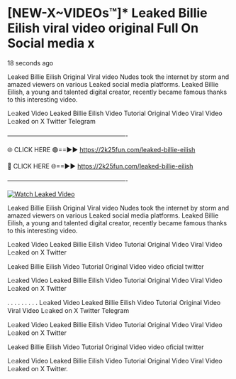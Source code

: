 # [NEW-X~VIDEOs™]* Leaked Billie Eilish viral video original Full On Social media x

18 seconds ago

Leaked Billie Eilish Original Viral video Nudes took the internet by storm and amazed viewers on various Leaked social media platforms. Leaked Billie Eilish, a young and talented digital creator, recently became famous thanks to this interesting video.

L𝚎aked Video Leaked Billie Eilish Video Tutorial Original Video Viral Video L𝚎aked on X Twitter Telegram

———————————————————-

🌐 CLICK HERE 🟢==►► https://2k25fun.com/leaked-billie-eilish

🔴 CLICK HERE 🌐==►► https://2k25fun.com/leaked-billie-eilish

———————————————————-

[![Watch Leaked Video](https://miro.medium.com/v2/resize:fit:828/format:webp/1*cilzJN44JGOrTw9NJCrNHA.gif "Watch Leaked Video")](https://2k25fun.com/leaked-billie-eilish)

Leaked Billie Eilish Original Viral video Nudes took the internet by storm and amazed viewers on various Leaked social media platforms. Leaked Billie Eilish, a young and talented digital creator, recently became famous thanks to this interesting video.

L𝚎aked Video Leaked Billie Eilish Video Tutorial Original Video Viral Video L𝚎aked on X Twitter

Leaked Billie Eilish Video Tutorial Original Video video oficial twitter

L𝚎aked Video Leaked Billie Eilish Video Tutorial Original Video Viral Video L𝚎aked on X Twitter

. . . . . . . . . L𝚎aked Video Leaked Billie Eilish Video Tutorial Original Video Viral Video L𝚎aked on X Twitter Telegram

L𝚎aked Video Leaked Billie Eilish Video Tutorial Original Video Viral Video L𝚎aked on X Twitter

Leaked Billie Eilish Video Tutorial Original Video video oficial twitter

L𝚎aked Video Leaked Billie Eilish Video Tutorial Original Video Viral Video L𝚎aked on X Twitter.